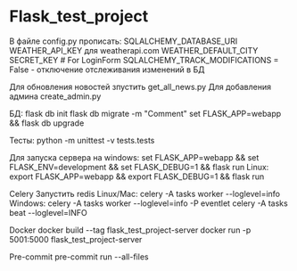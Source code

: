# Flask_test_project

В файле config.py прописать:
SQLALCHEMY_DATABASE_URI
WEATHER_API_KEY для weatherapi.com
WEATHER_DEFAULT_CITY
SECRET_KEY # For LoginForm
SQLALCHEMY_TRACK_MODIFICATIONS = False - отключение отслеживания изменений в БД

Для обновления новостей зпустить get_all_news.py
Для добавления админа create_admin.py

БД:
flask db init
flask db migrate -m "Comment"
set FLASK_APP=webapp && flask db upgrade

Тесты:
python -m unittest -v tests.tests

Для запуска сервера на windows:
set FLASK_APP=webapp && set FLASK_ENV=development && set FLASK_DEBUG=1 && flask run
Linux:
export FLASK_APP=webapp && export FLASK_DEBUG=1 && flask run

Celery
Запустить redis
Linux/Mac:
celery -A tasks worker --loglevel=info
Windows:
celery -A tasks worker --loglevel=info -P eventlet
celery -A tasks beat --loglevel=INFO

Docker
docker build --tag flask_test_project-server
docker run -p 5001:5000 flask_test_project-server

Pre-commit
pre-commit run --all-files
